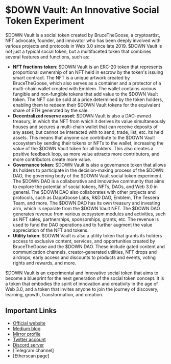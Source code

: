 # $DOWN Vault: An Innovative Social Token Experiment

$DOWN Vault is a social token created by BruceTheGoose, a cryptoartist, NFT advocate, founder, and innovator who has been deeply involved with various projects and protocols in Web 3.0 since late 2019. $DOWN Vault is not just a typical social token, but a multifaceted token that combines several features and functions, such as:

- **NFT fractions token**: $DOWN Vault is an ERC-20 token that represents proportional ownership of an NFT held in escrow by the token's issuing smart contract. The NFT is a unique artwork created by BruceTheGoose, which also serves as a container and a protector of a multi-chain wallet created with Emblem. The wallet contains various fungible and non-fungible tokens that add value to the $DOWN Vault token. The NFT can be sold at a price determined by the token holders, enabling them to redeem their $DOWN Vault tokens for the equivalent share of ETH generated by the sale.
- **Decentralized reserve asset**: $DOWN Vault is also a DAO-owned treasury, in which the NFT from which it derives its value simultaneously houses and secures a multi-chain wallet that can receive deposits of any asset, but cannot be interacted with to send, trade, list, etc. its held assets. This means that anyone can contribute to the $DOWN Vault ecosystem by sending their tokens or NFTs to the wallet, increasing the value of the $DOWN Vault token for all holders. This also creates a positive feedback loop, as more value attracts more contributors, and more contributors create more value.
- **Governance token**: $DOWN Vault is also a governance token that allows its holders to participate in the decision-making process of the $DOWN DAO, the governing body of the $DOWN Vault social token experiment. The $DOWN DAO is a collaborative and innovative community that aims to explore the potential of social tokens, NFTs, DAOs, and Web 3.0 in general. The $DOWN DAO also collaborates with other projects and protocols, such as DappGoose Labs, R&D DAO, Emblem, The Tessera Team, and more. The $DOWN DAO has its own treasury and investing arm, which is separate from the $DOWN Vault NFT. The $DOWN DAO generates revenue from various ecosystem modules and activities, such as NFT sales, partnerships, sponsorships, grants, etc. The revenue is used to fund the DAO operations and to further augment the value appreciation of the NFT and tokens.
- **Utility token**: $DOWN Vault is also a utility token that grants its holders access to exclusive content, services, and opportunities created by BruceTheGoose and the $DOWN DAO. These include gated content and communication channels, creator-generated utilities, NFT drops and airdrops, early access and discounts to products and events, voting rights and rewards, and more.

$DOWN Vault is an experimental and innovative social token that aims to become a blueprint for the next generation of the social token concept. It is a token that embodies the spirit of innovation and creativity in the age of Web 3.0, and a token that invites anyone to join the journey of discovery, learning, growth, transformation, and creation.

## Important Links

- [Official website](https://downtoken.wtf) 
- [Medium blog](https://medium.com/down-dao)
- [Mirror profile](https://mirror.xyz/thedowndao.eth)
- [Twitter account](https://twitter.com/downtoken)
- [Discord server](https://discord.haus/goosegang)
- [Telegram channel]
- [Etherscan page]
```
